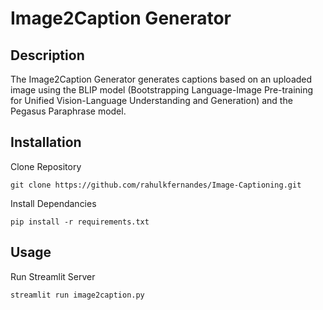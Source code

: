 # Image2Caption Generator

## Description
The Image2Caption Generator generates captions based on an uploaded image using the BLIP model (Bootstrapping Language-Image Pre-training for Unified Vision-Language Understanding and Generation) and the Pegasus Paraphrase model.

## Installation
Clone Repository
```
git clone https://github.com/rahulkfernandes/Image-Captioning.git
```
Install Dependancies
```
pip install -r requirements.txt
```

## Usage
Run Streamlit Server
```
streamlit run image2caption.py
```
